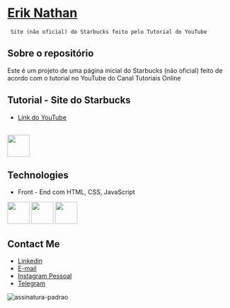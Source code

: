 # <a href="https://beacons.ai/eriknathan_">Erik Nathan</a>
 
 ```sh# Site (não oficial) do Starbucks
  Site (não oficial) do Starbucks feito pelo Tutorial do YouTube
```
 
## Sobre o repositório
Este é um projeto de uma página inicial do Starbucks (não oficial) feito de acordo com o tutorial no YouTube do Canal Tutoriais Online
<br>

##  Tutorial - Site do Starbucks
- <a href="https://www.youtube.com/watch?v=91Q6RvKvd7o">Link do YouTube</a>
<br>
<code><img height="50" src="https://seeklogo.com/images/Y/youtube-logo-FF3BEE4378-seeklogo.com.png"></code>

## Technologies
- Front - End com HTML, CSS, JavaScript

<code><img height="50" src="https://seeklogo.com/images/H/html5-logo-EF92D240D7-seeklogo.com.png"></code>
<code><img height="50" src="https://seeklogo.com/images/C/css3-logo-8724075274-seeklogo.com.png"></code>
<code><img height="50" src="https://seeklogo.com/images/J/javascript-logo-E967E87D74-seeklogo.com.png"></code>

##  Contact Me
- <a href="https://www.linkedin.com/in/erik-nathan-827b6b203/">Linkedin</a>
- <a href="mailto:eriknathan.contato@gmail.com">E-mail</a>
- <a href="https://instagram.com/eriknathan_">Instagram Pessoal</a>
- <a href="https://t.me/eriknathan">Telegram</a>
</div>

![assinatura-padrao](https://user-images.githubusercontent.com/77215294/104212899-7e4d3400-5414-11eb-86f0-da65f37c1223.png)

